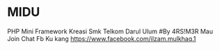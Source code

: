 # MIDU
PHP Mini Framework Kreasi Smk Telkom Darul Ulum
#By 4RS!M3R
Mau Join Chat Fb Ku kang https://www.facebook.com/ilzam.mulkhaq.1
